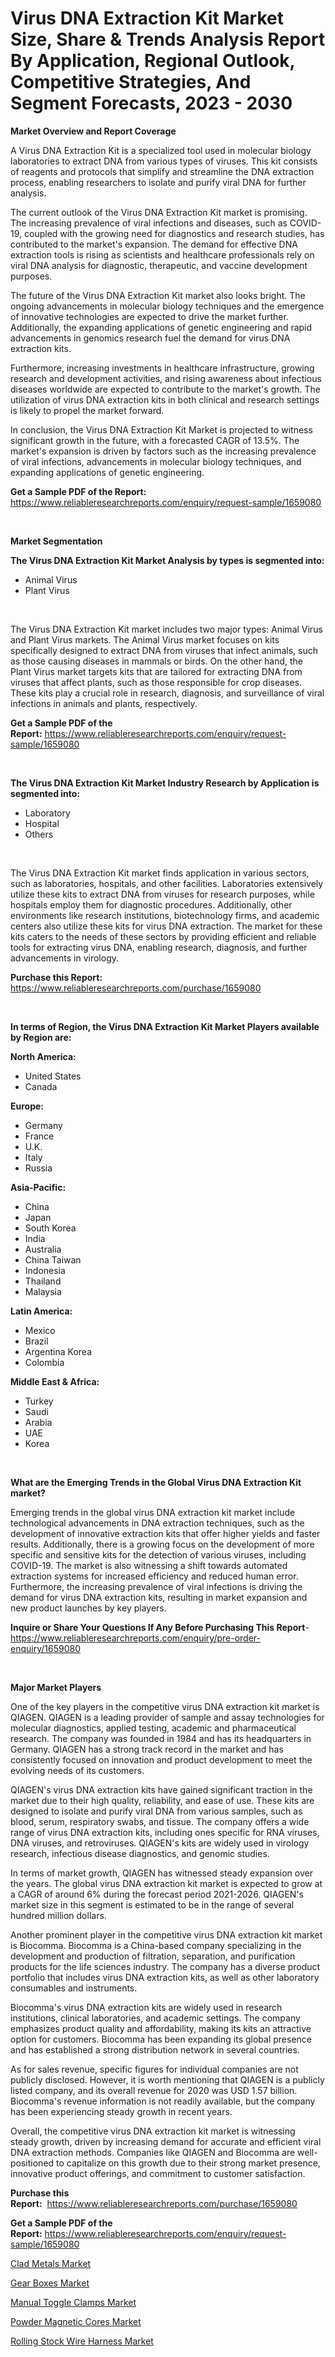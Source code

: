 <p><h1>Virus DNA Extraction Kit Market Size, Share & Trends Analysis Report By Application, Regional Outlook, Competitive Strategies, And Segment Forecasts, 2023 - 2030</h1></p><p><strong>Market Overview and Report Coverage</strong></p>
<p><p>A Virus DNA Extraction Kit is a specialized tool used in molecular biology laboratories to extract DNA from various types of viruses. This kit consists of reagents and protocols that simplify and streamline the DNA extraction process, enabling researchers to isolate and purify viral DNA for further analysis.</p><p>The current outlook of the Virus DNA Extraction Kit market is promising. The increasing prevalence of viral infections and diseases, such as COVID-19, coupled with the growing need for diagnostics and research studies, has contributed to the market's expansion. The demand for effective DNA extraction tools is rising as scientists and healthcare professionals rely on viral DNA analysis for diagnostic, therapeutic, and vaccine development purposes.</p><p>The future of the Virus DNA Extraction Kit market also looks bright. The ongoing advancements in molecular biology techniques and the emergence of innovative technologies are expected to drive the market further. Additionally, the expanding applications of genetic engineering and rapid advancements in genomics research fuel the demand for virus DNA extraction kits.</p><p>Furthermore, increasing investments in healthcare infrastructure, growing research and development activities, and rising awareness about infectious diseases worldwide are expected to contribute to the market's growth. The utilization of virus DNA extraction kits in both clinical and research settings is likely to propel the market forward.</p><p>In conclusion, the Virus DNA Extraction Kit Market is projected to witness significant growth in the future, with a forecasted CAGR of 13.5%. The market's expansion is driven by factors such as the increasing prevalence of viral infections, advancements in molecular biology techniques, and expanding applications of genetic engineering.</p></p>
<p><strong>Get a Sample PDF of the Report:</strong> <a href="https://www.reliableresearchreports.com/enquiry/request-sample/1659080">https://www.reliableresearchreports.com/enquiry/request-sample/1659080</a></p>
<p>&nbsp;</p>
<p><strong>Market Segmentation</strong></p>
<p><strong>The Virus DNA Extraction Kit Market Analysis by types is segmented into:</strong></p>
<p><ul><li>Animal Virus</li><li>Plant Virus</li></ul></p>
<p>&nbsp;</p>
<p><p>The Virus DNA Extraction Kit market includes two major types: Animal Virus and Plant Virus markets. The Animal Virus market focuses on kits specifically designed to extract DNA from viruses that infect animals, such as those causing diseases in mammals or birds. On the other hand, the Plant Virus market targets kits that are tailored for extracting DNA from viruses that affect plants, such as those responsible for crop diseases. These kits play a crucial role in research, diagnosis, and surveillance of viral infections in animals and plants, respectively.</p></p>
<p><strong>Get a Sample PDF of the Report:</strong>&nbsp;<a href="https://www.reliableresearchreports.com/enquiry/request-sample/1659080">https://www.reliableresearchreports.com/enquiry/request-sample/1659080</a></p>
<p>&nbsp;</p>
<p><strong>The Virus DNA Extraction Kit Market Industry Research by Application is segmented into:</strong></p>
<p><ul><li>Laboratory</li><li>Hospital</li><li>Others</li></ul></p>
<p>&nbsp;</p>
<p><p>The Virus DNA Extraction Kit market finds application in various sectors, such as laboratories, hospitals, and other facilities. Laboratories extensively utilize these kits to extract DNA from viruses for research purposes, while hospitals employ them for diagnostic procedures. Additionally, other environments like research institutions, biotechnology firms, and academic centers also utilize these kits for virus DNA extraction. The market for these kits caters to the needs of these sectors by providing efficient and reliable tools for extracting virus DNA, enabling research, diagnosis, and further advancements in virology.</p></p>
<p><strong>Purchase this Report:</strong>&nbsp; <a href="https://www.reliableresearchreports.com/purchase/1659080">https://www.reliableresearchreports.com/purchase/1659080</a></p>
<p>&nbsp;</p>
<p><strong>In terms of Region, the Virus DNA Extraction Kit Market Players available by Region are:</strong></p>
<p>
    <p> <strong> North America: </strong>
        <ul>
            <li>United States</li>
            <li>Canada</li>
        </ul>
        </p> 
    <p> <strong> Europe: </strong>
        <ul>
            <li>Germany</li>
            <li>France</li>
            <li>U.K.</li>
            <li>Italy</li>
            <li>Russia</li>
        </ul>
        </p> 
    <p> <strong> Asia-Pacific: </strong>
        <ul>
            <li>China</li>
            <li>Japan</li>
            <li>South Korea</li>
            <li>India</li>
            <li>Australia</li>
            <li>China Taiwan</li>
            <li>Indonesia</li>
            <li>Thailand</li>
            <li>Malaysia</li>
        </ul>
        </p> 
    <p> <strong> Latin America: </strong>
        <ul>
            <li>Mexico</li>
            <li>Brazil</li>
            <li>Argentina Korea</li>
            <li>Colombia</li>
        </ul>
        </p> 
    <p> <strong> Middle East & Africa: </strong>
        <ul>
            <li>Turkey</li>
            <li>Saudi</li>
            <li>Arabia</li>
            <li>UAE</li>
            <li>Korea</li>
        </ul>
    </p>
    </p>
<p>&nbsp;</p>
<p><strong>What are the Emerging Trends in the Global Virus DNA Extraction Kit market?</strong></p>
<p><p>Emerging trends in the global virus DNA extraction kit market include technological advancements in DNA extraction techniques, such as the development of innovative extraction kits that offer higher yields and faster results. Additionally, there is a growing focus on the development of more specific and sensitive kits for the detection of various viruses, including COVID-19. The market is also witnessing a shift towards automated extraction systems for increased efficiency and reduced human error. Furthermore, the increasing prevalence of viral infections is driving the demand for virus DNA extraction kits, resulting in market expansion and new product launches by key players.</p></p>
<p><strong>Inquire or Share Your Questions If Any Before Purchasing This Report</strong>- <a href="https://www.reliableresearchreports.com/enquiry/pre-order-enquiry/1659080">https://www.reliableresearchreports.com/enquiry/pre-order-enquiry/1659080</a></p>
<p>&nbsp;</p>
<p><strong>Major Market Players</strong></p>
<p><p>One of the key players in the competitive virus DNA extraction kit market is QIAGEN. QIAGEN is a leading provider of sample and assay technologies for molecular diagnostics, applied testing, academic and pharmaceutical research. The company was founded in 1984 and has its headquarters in Germany. QIAGEN has a strong track record in the market and has consistently focused on innovation and product development to meet the evolving needs of its customers.</p><p>QIAGEN's virus DNA extraction kits have gained significant traction in the market due to their high quality, reliability, and ease of use. These kits are designed to isolate and purify viral DNA from various samples, such as blood, serum, respiratory swabs, and tissue. The company offers a wide range of virus DNA extraction kits, including ones specific for RNA viruses, DNA viruses, and retroviruses. QIAGEN's kits are widely used in virology research, infectious disease diagnostics, and genomic studies.</p><p>In terms of market growth, QIAGEN has witnessed steady expansion over the years. The global virus DNA extraction kit market is expected to grow at a CAGR of around 6% during the forecast period 2021-2026. QIAGEN's market size in this segment is estimated to be in the range of several hundred million dollars.</p><p>Another prominent player in the competitive virus DNA extraction kit market is Biocomma. Biocomma is a China-based company specializing in the development and production of filtration, separation, and purification products for the life sciences industry. The company has a diverse product portfolio that includes virus DNA extraction kits, as well as other laboratory consumables and instruments.</p><p>Biocomma's virus DNA extraction kits are widely used in research institutions, clinical laboratories, and academic settings. The company emphasizes product quality and affordability, making its kits an attractive option for customers. Biocomma has been expanding its global presence and has established a strong distribution network in several countries.</p><p>As for sales revenue, specific figures for individual companies are not publicly disclosed. However, it is worth mentioning that QIAGEN is a publicly listed company, and its overall revenue for 2020 was USD 1.57 billion. Biocomma's revenue information is not readily available, but the company has been experiencing steady growth in recent years.</p><p>Overall, the competitive virus DNA extraction kit market is witnessing steady growth, driven by increasing demand for accurate and efficient viral DNA extraction methods. Companies like QIAGEN and Biocomma are well-positioned to capitalize on this growth due to their strong market presence, innovative product offerings, and commitment to customer satisfaction.</p></p>
<p><strong>Purchase this Report:</strong>&nbsp;&nbsp;<a href="https://www.reliableresearchreports.com/purchase/1659080">https://www.reliableresearchreports.com/purchase/1659080</a></p>
<p></p>
<p><strong>Get a Sample PDF of the Report:</strong>&nbsp;<a href="https://www.reliableresearchreports.com/enquiry/request-sample/1659080">https://www.reliableresearchreports.com/enquiry/request-sample/1659080</a></p>
<p><p><a href="https://www.linkedin.com/pulse/clad-metals-market-size-share-global-analysis-report-2023-2030/">Clad Metals Market</a></p><p><a href="https://medium.com/@karleeprice2004/gear-boxes-market-size-growth-forecast-2023-2030-88a85ce2577e">Gear Boxes Market</a></p><p><a href="https://medium.com/@tatemonahan564856/manual-toggle-clamps-market-size-growth-forecast-2023-2030-67b1cd02b235">Manual Toggle Clamps Market</a></p><p><a href="https://www.linkedin.com/pulse/powder-magnetic-cores-market-share-amp-new-trends-analysis/">Powder Magnetic Cores Market</a></p><p><a href="https://www.linkedin.com/pulse/rolling-stock-wire-harness-market-share-amp-new-trends/">Rolling Stock Wire Harness Market</a></p></p>